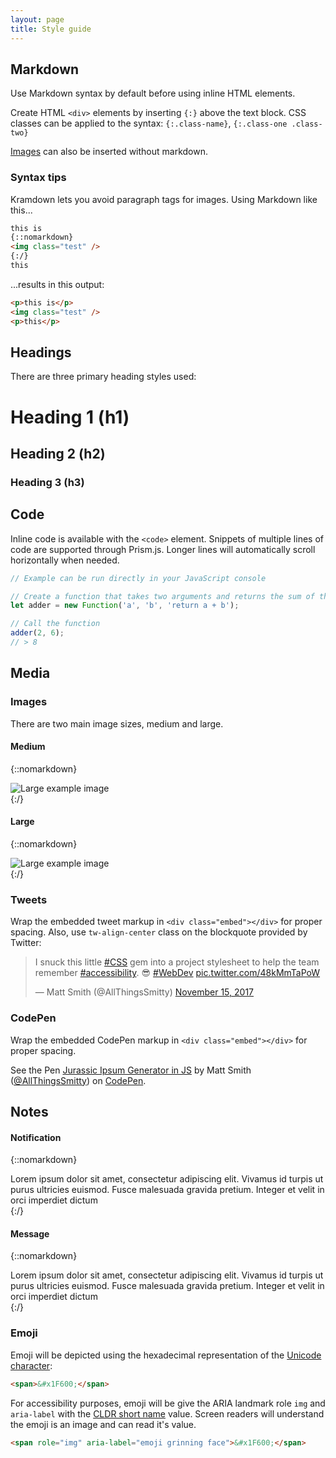 ```yaml
---
layout: page
title: Style guide
---
```


## Markdown

Use Markdown syntax by default before using inline HTML elements.

Create HTML `<div>` elements by inserting `{:}` above the text block. CSS classes can be applied to the syntax: `{:.class-name}`, `{:.class-one .class-two}`

[Images](#images) can also be inserted without markdown.

###  Syntax tips 

Kramdown lets you avoid paragraph tags for images. Using Markdown like this...

```html
this is
{::nomarkdown}
<img class="test" />
{:/}
this
```

...results in this output:

```html
<p>this is</p>
<img class="test" />
<p>this</p>
```

<div class="border-rule"></div>

## Headings

There are three primary heading styles used:

# Heading 1 (h1)
## Heading 2 (h2)
### Heading 3 (h3)

<div class="border-rule"></div>

## Code

Inline code is available with the `<code>` element. Snippets of multiple lines of code are supported through Prism.js. Longer lines will automatically scroll horizontally when needed.

```javascript
// Example can be run directly in your JavaScript console

// Create a function that takes two arguments and returns the sum of those arguments
let adder = new Function('a', 'b', 'return a + b');

// Call the function
adder(2, 6);
// > 8
```

<!--
You may also optionally show code snippets with line numbers. Add `linenos` to the Prism tags.

```javascript
{% highlight javascript linenos %}
// Example can be run directly in your JavaScript console

// Create a function that takes two arguments and returns the sum of those arguments
let adder = new Function("a", "b", "return a + b");

// Call the function
adder(2, 6);
// > 8
<!--{% endhighlight %}
```
-->

<div class="border-rule"></div>

## Media

### Images

There are two main image sizes, medium and large.

#### Medium

{::nomarkdown}
<div class="page__image--center page__image--md">
  <img src="https://dummyimage.com/600x400/eee/999" alt="Large example image">
</div>
{:/}

#### Large

{::nomarkdown}
<div class="page__image--center page__image--lg">
  <img src="https://dummyimage.com/600x400/eee/999" alt="Large example image">
</div>
{:/}

### Tweets

Wrap the embedded tweet markup in `<div class="embed"></div>` for proper spacing. Also, use  `tw-align-center` class on the blockquote provided by Twitter:

<div class="embed">
  <blockquote class="twitter-tweet tw-align-center"><p lang="en" dir="ltr">I snuck this little <a href="https://twitter.com/hashtag/CSS?src=hash&amp;ref_src=twsrc%5Etfw">#CSS</a> gem into a project stylesheet to help the team remember <a href="https://twitter.com/hashtag/accessibility?src=hash&amp;ref_src=twsrc%5Etfw">#accessibility</a>. 😎 <a href="https://twitter.com/hashtag/WebDev?src=hash&amp;ref_src=twsrc%5Etfw">#WebDev</a> <a href="https://t.co/48kMmTaPoW">pic.twitter.com/48kMmTaPoW</a></p>&mdash; Matt Smith (@AllThingsSmitty) <a href="https://twitter.com/AllThingsSmitty/status/930617039085035520?ref_src=twsrc%5Etfw">November 15, 2017</a></blockquote>
  <script async src="https://platform.twitter.com/widgets.js" charset="utf-8"></script>
</div>

### CodePen

Wrap the embedded CodePen markup in `<div class="embed"></div>` for proper spacing.

<div class="embed">
  <p class="codepen" data-height="450" data-theme-id="light" data-slug-hash="bpmZpK" data-default-tab="result" data-user="AllThingsSmitty" data-embed-version="2" data-pen-title="Jurassic Ipsum Generator in JS" class="codepen">See the Pen <a href="http://codepen.io/AllThingsSmitty/pen/bpmZpK/">Jurassic Ipsum Generator in JS</a> by Matt Smith (<a href="http://codepen.io/AllThingsSmitty">@AllThingsSmitty</a>) on <a href="http://codepen.io">CodePen</a>.</p>
  <script async src="https://production-assets.codepen.io/assets/embed/ei.js"></script>
</div>

<div class="border-rule"></div>

## Notes

#### Notification

{::nomarkdown}
<aside class="message notification" role="note">
  Lorem ipsum dolor sit amet, consectetur adipiscing elit. Vivamus id turpis ut purus ultricies euismod. Fusce malesuada gravida pretium. Integer et velit in orci imperdiet dictum
</aside>
{:/}

#### Message

{::nomarkdown}
<aside class="message" role="note">
  Lorem ipsum dolor sit amet, consectetur adipiscing elit. Vivamus id turpis ut purus ultricies euismod. Fusce malesuada gravida pretium. Integer et velit in orci imperdiet dictum
</aside>
{:/}

<div class="border-rule"></div>

### Emoji

Emoji will be depicted using the hexadecimal representation of the [Unicode character](https://unicode.org/emoji/charts/full-emoji-list.html):

```html
<span>&#x1F600;</span>
```

For accessibility purposes, emoji will be give the ARIA landmark role `img` and `aria-label` with the [CLDR short name](https://unicode.org/emoji/format.html#col-name) value. Screen readers will understand the emoji is an image and can read it's value.

```html
<span role="img" aria-label="emoji grinning face">&#x1F600;</span>
```